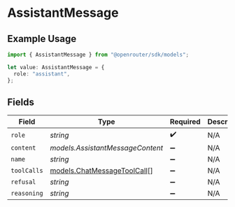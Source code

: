 # AssistantMessage

## Example Usage

```typescript
import { AssistantMessage } from "@openrouter/sdk/models";

let value: AssistantMessage = {
  role: "assistant",
};
```

## Fields

| Field                                                            | Type                                                             | Required                                                         | Description                                                      |
| ---------------------------------------------------------------- | ---------------------------------------------------------------- | ---------------------------------------------------------------- | ---------------------------------------------------------------- |
| `role`                                                           | *string*                                                         | :heavy_check_mark:                                               | N/A                                                              |
| `content`                                                        | *models.AssistantMessageContent*                                 | :heavy_minus_sign:                                               | N/A                                                              |
| `name`                                                           | *string*                                                         | :heavy_minus_sign:                                               | N/A                                                              |
| `toolCalls`                                                      | [models.ChatMessageToolCall](../models/chatmessagetoolcall.md)[] | :heavy_minus_sign:                                               | N/A                                                              |
| `refusal`                                                        | *string*                                                         | :heavy_minus_sign:                                               | N/A                                                              |
| `reasoning`                                                      | *string*                                                         | :heavy_minus_sign:                                               | N/A                                                              |